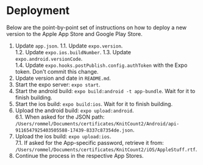 # Deployment

Below are the point-by-point set of instructions on how to deploy a new version to the Apple App Store and Google Play 
Store.

1. Update `app.json`.
1.1. Update `expo.version`.  
1.2. Update `expo.ios.buildNumber`.
1.3. Update `expo.android.versionCode`.  
1.4. Update `expo.hooks.postPublish.config.authToken` with the Expo token. Don't commit this change.
2. Update version and date in `README.md`.
3. Start the expo server: `expo start`.
4. Start the android build: `expo build:android -t app-bundle`. Wait for it to finish building.
5. Start the ios build: `expo build:ios`. Wait for it to finish building.
6. Upload the android build: `expo upload:android`.   
6.1. When asked for the JSON path: `/Users/rommel/Documents/certificates/KnitCount2/Android/api-9116547925403505588-17439-8337c87354de.json`.  
7. Upload the ios build: `expo upload:ios`.  
7.1. If asked for the App-specific password, retrieve it from: `/Users/rommel/Documents/certificates/KnitCount2/iOS/AppleStuff.rtf`.
8. Continue the process in the respective App Stores.
